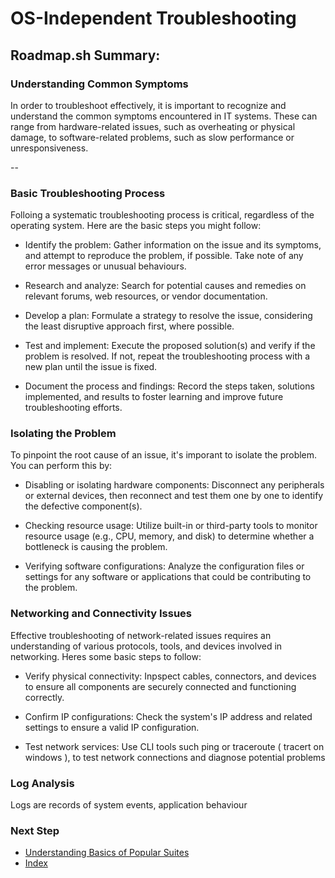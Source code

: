 # OS-Independent Troubleshooting

## Roadmap.sh Summary:

### Understanding Common Symptoms

In order to troubleshoot effectively, it is important to recognize and understand the common symptoms encountered in IT systems. These can range from hardware-related issues, such as overheating or physical damage, to software-related problems, such as slow performance or unresponsiveness.

--

### Basic Troubleshooting Process

Folloing a systematic troubleshooting process is critical, regardless of the operating system. Here are the basic steps you might follow:

- Identify the problem: Gather information on the issue and its symptoms, and attempt to reproduce the problem, if possible. Take note of any error messages or unusual behaviours.

- Research and analyze: Search for potential causes and remedies on relevant forums, web resources, or vendor documentation.

- Develop a plan: Formulate a strategy to resolve the issue, considering the least disruptive approach first, where possible.

- Test and implement: Execute the proposed solution(s) and verify if the problem is resolved. If not, repeat the troubleshooting process with a new plan until the issue is fixed.

- Document the process and findings: Record the steps taken, solutions implemented, and results to foster learning and improve future troubleshooting efforts.

### Isolating the Problem
To pinpoint the root cause of an issue, it's imporant to isolate the problem. You can perform this by:

- Disabling or isolating hardware components: Disconnect any peripherals or external devices, then reconnect and test them one by one to identify the defective component(s).

- Checking resource usage: Utilize built-in or third-party tools to monitor resource usage (e.g., CPU, memory, and disk) to determine whether a bottleneck is causing the problem.

- Verifying software configurations: Analyze the configuration files or settings for any software or applications that could be contributing to the problem.

### Networking and Connectivity Issues
Effective troubleshooting of network-related issues requires an understanding of various protocols, tools, and devices involved in networking. Heres some basic steps to follow:

- Verify physical connectivity: Inpspect cables, connectors, and devices to ensure all components are securely connected and functioning correctly.

- Confirm IP configurations: Check the system's IP address and related settings to ensure a valid IP configuration.

- Test network services: Use CLI tools such ping or traceroute ( tracert on windows ), to test network connections and diagnose potential problems

### Log Analysis

Logs are records of system events, application behaviour



### Next Step
- [Understanding Basics of Popular Suites](https://github.com/Sisu-Sus/CyberSec-RoadMap/blob/main/Fundamental_IT_Skills/Understanding_Basics_of_Popular_Suites/Understanding_Basics_of_Popular_Suites.md)
- [Index](https://github.com/Sisu-Sus/CyberSec-RoadMap/blob/main/index.md)
